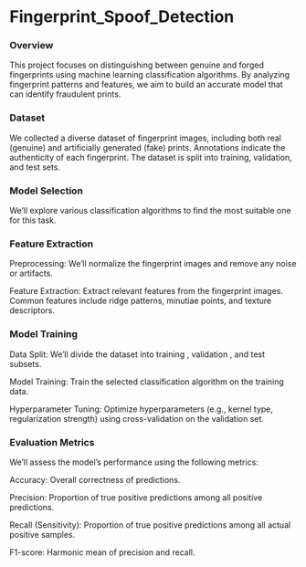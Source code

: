 # Fingerprint_Spoof_Detection

### Overview
This project focuses on distinguishing between genuine and forged fingerprints using machine learning classification algorithms. By analyzing fingerprint patterns and features, we aim to build an accurate model that can identify fraudulent prints.

### Dataset
We collected a diverse dataset of fingerprint images, including both real (genuine) and artificially generated (fake) prints. Annotations indicate the authenticity of each fingerprint. The dataset is split into training, validation, and test sets.

### Model Selection
We’ll explore various classification algorithms to find the most suitable one for this task.

### Feature Extraction
Preprocessing: We’ll normalize the fingerprint images and remove any noise or artifacts.

Feature Extraction: Extract relevant features from the fingerprint images. Common features include ridge patterns, minutiae points, and texture descriptors.

### Model Training
Data Split: We’ll divide the dataset into training , validation , and test subsets.

Model Training: Train the selected classification algorithm on the training data.

Hyperparameter Tuning: Optimize hyperparameters (e.g., kernel type, regularization strength) using cross-validation on the validation set.

### Evaluation Metrics
We’ll assess the model’s performance using the following metrics:

Accuracy: Overall correctness of predictions.

Precision: Proportion of true positive predictions among all positive predictions.

Recall (Sensitivity): Proportion of true positive predictions among all actual positive samples.

F1-score: Harmonic mean of precision and recall.

